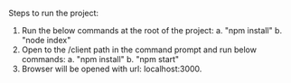 Steps to run the project: 
1. Run the below commands at the root of the project: 
  a. "npm install"
  b. "node index"
2. Open to the /client path in the command prompt and run below commands:
  a. "npm install"
  b. "npm start"
3. Browser will be opened with url: localhost:3000.
